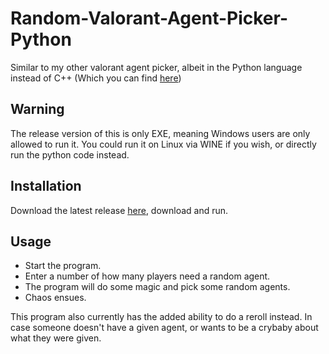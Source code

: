 # Random-Valorant-Agent-Picker-Python
Similar to my other valorant agent picker, albeit in the Python language instead of C++ (Which you can find [here](https://github.com/YakuzaDoggo/Random-Valorant-Agent-Picker))

## Warning
The release version of this is only EXE, meaning Windows users are only allowed to run it. You could run it on Linux via WINE if you wish, or directly run the python code instead.

## Installation
Download the latest release [here](https://github.com/YakuzaDoggo/Random-Valorant-Agent-Picker/releases), download and run.

## Usage
- Start the program.
- Enter a number of how many players need a random agent.
- The program will do some magic and pick some random agents.
- Chaos ensues.

This program also currently has the added ability to do a reroll instead. In case someone doesn't have a given agent, or wants to be a crybaby about what they were given.

